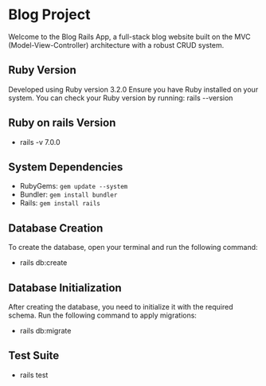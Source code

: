 # Blog Project

Welcome to the Blog Rails App, a full-stack blog website built on the MVC (Model-View-Controller) architecture with a robust CRUD system.

## Ruby Version

Developed using Ruby version 3.2.0 Ensure you have Ruby installed on your system. 
You can check your Ruby version by running: rails --version
## Ruby on rails Version

- rails -v 7.0.0
## System Dependencies

- RubyGems: `gem update --system`
- Bundler: `gem install bundler`
- Rails: `gem install rails`

## Database Creation

To create the database, open your terminal and run the following command:
- rails db:create

## Database Initialization

After creating the database, you need to initialize it with the required schema. Run the following command to apply migrations:
- rails db:migrate

## Test Suite

- rails test
